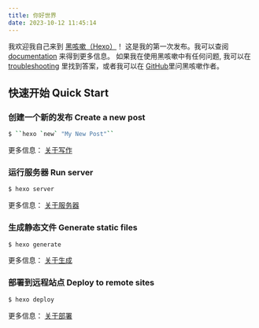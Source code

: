 ```yaml
---
title: 你好世界
date: 2023-10-12 11:45:14
---
```

我欢迎我自己来到 [黑咳嗽（Hexo）](https://hexo.io/)！ 这是我的第一次发布。我可以查阅 [documentation](https://hexo.io/docs/) 来得到更多信息。 如果我在使用黑咳嗽中有任何问题, 我可以在 [troubleshooting](https://hexo.io/docs/troubleshooting.html) 里找到答案，或者我可以在 [GitHub](https://github.com/hexojs/hexo/issues)里问黑咳嗽作者。

## 快速开始  Quick Start

### 创建一个新的发布  Create a new post

``` bash
$ ``hexo `new` "My New Post"``
```

更多信息： [关于写作](https://hexo.io/zh-cn/docs/writing.html)

### 运行服务器  Run server

``` bash
$ hexo server
```

更多信息： [关于服务器](https://hexo.io/zh-zn/docs/server.html)

### 生成静态文件  Generate static files

``` bash
$ hexo generate
```

更多信息： [关于生成](https://hexo.io/zh-cn/docs/generating.html)

### 部署到远程站点  Deploy to remote sites

``` bash
$ hexo deploy
```

更多信息： [关于部署](https://hexo.io/zh-cn/docs/one-command-deployment.html)
